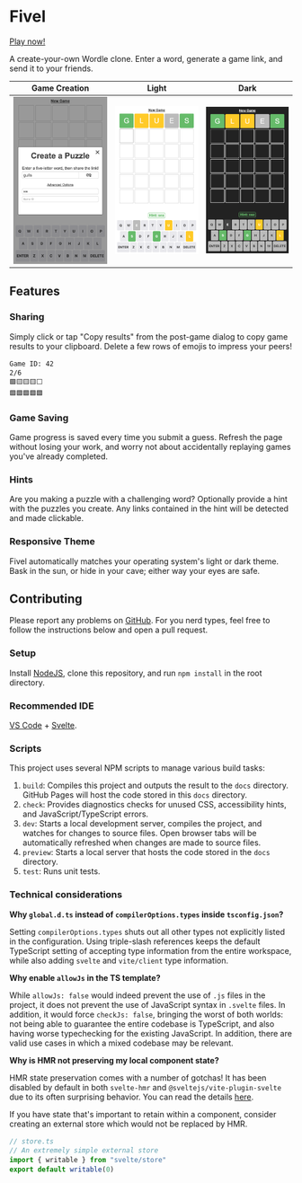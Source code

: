 # Fivel

[Play now!](https://mrnyby.github.io/fivel/)

A create-your-own Wordle clone. Enter a word, generate a game link, and send it to your friends.

| Game Creation                                 | Light                                                 |   Dark                                              |
| --------------------------------------------- | ----------------------------------------------------- | --------------------------------------------------- |
| ![create game](./screenshots/create-game.png) | ![play game light](./screenshots/play-game-light.png) | ![play game dark](./screenshots/play-game-dark.png) |

## Features

### Sharing

Simply click or tap "Copy results" from the post-game dialog to copy game results to your clipboard. Delete a few rows of emojis to impress your peers!

```
Game ID: 42
2/6
🟩🟨🟨🟨⬜
🟩🟩🟩🟩🟩
```

### Game Saving

Game progress is saved every time you submit a guess. Refresh the page without losing your work, and worry not about accidentally replaying games you've already completed.

### Hints

Are you making a puzzle with a challenging word? Optionally provide a hint with the puzzles you create. Any links contained in the hint will be detected and made clickable.

### Responsive Theme

Fivel automatically matches your operating system's light or dark theme. Bask in the sun, or hide in your cave; either way your eyes are safe.

## Contributing

Please report any problems on [GitHub](https://github.com/mrnyby/fivel/issues/new). For you nerd types, feel free to follow the instructions below and open a pull request.

### Setup

Install [NodeJS](https://nodejs.org/en), clone this repository, and run `npm install` in the root directory.

### Recommended IDE

[VS Code](https://code.visualstudio.com/) + [Svelte](https://marketplace.visualstudio.com/items?itemName=svelte.svelte-vscode).

### Scripts

This project uses several NPM scripts to manage various build tasks:

1. `build`: Compiles this project and outputs the result to the `docs` directory. GitHub Pages will host the code stored in this `docs` directory.
1. `check`: Provides diagnostics checks for unused CSS, accessibility hints, and JavaScript/TypeScript errors.
1. `dev`: Starts a local development server, compiles the project, and watches for changes to source files. Open browser tabs will be automatically refreshed when changes are made to source files.
1. `preview`: Starts a local server that hosts the code stored in the `docs` directory.
1. `test`: Runs unit tests.

### Technical considerations

**Why `global.d.ts` instead of `compilerOptions.types` inside `tsconfig.json`?**

Setting `compilerOptions.types` shuts out all other types not explicitly listed in the configuration. Using triple-slash references keeps the default TypeScript setting of accepting type information from the entire workspace, while also adding `svelte` and `vite/client` type information.

**Why enable `allowJs` in the TS template?**

While `allowJs: false` would indeed prevent the use of `.js` files in the project, it does not prevent the use of JavaScript syntax in `.svelte` files. In addition, it would force `checkJs: false`, bringing the worst of both worlds: not being able to guarantee the entire codebase is TypeScript, and also having worse typechecking for the existing JavaScript. In addition, there are valid use cases in which a mixed codebase may be relevant.

**Why is HMR not preserving my local component state?**

HMR state preservation comes with a number of gotchas! It has been disabled by default in both `svelte-hmr` and `@sveltejs/vite-plugin-svelte` due to its often surprising behavior. You can read the details [here](https://github.com/rixo/svelte-hmr#svelte-hmr).

If you have state that's important to retain within a component, consider creating an external store which would not be replaced by HMR.

```ts
// store.ts
// An extremely simple external store
import { writable } from "svelte/store"
export default writable(0)
```
